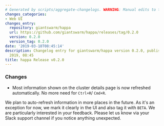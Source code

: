 ```yaml
---
# Generated by scripts/aggregate-changelogs. WARNING: Manual edits to this files will be overwritten.
changes_categories:
- Web UI
changes_entry:
  repository: giantswarm/happa
  url: https://github.com/giantswarm/happa/releases/tag/0.2.0
  version: 0.2.0
  version_tag: 0.2.0
date: '2019-03-18T08:45:14'
description: Changelog entry for giantswarm/happa version 0.2.0, published on 18 March
  2019, 08:45
title: happa Release v0.2.0
---
```


### Changes

- Most information shown on the cluster details page is now refreshed automatically. No more need for `Ctrl+R`/ `Cmd+R`.

We plan to auto-refresh information in more places in the future. As it's an exception for now, we mark it clearly in the UI and also tag it with `BETA`. We are particularly interested in your feedback. Please let us know via your Slack support channel if you notice anything unexpected.
